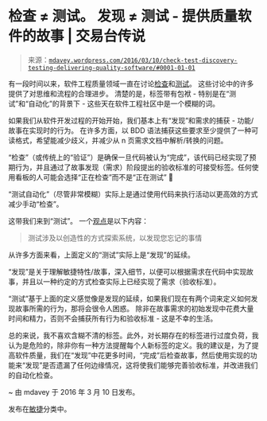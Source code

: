 <!--yml

category: 未分类

date: 2024-05-18 05:35:58

-->

# 检查 ≠ 测试。 发现 ≠ 测试 - 提供质量软件的故事 | 交易台传说

> 来源：[`mdavey.wordpress.com/2016/03/10/check-test-discovery-testing-delivering-quality-software/#0001-01-01`](https://mdavey.wordpress.com/2016/03/10/check-test-discovery-testing-delivering-quality-software/#0001-01-01)

有一段时间以来，软件工程质量领域一直在讨论[检查](http://devblog.songkick.com/2016/02/15/move-fast-but-test-the-code/)和[测试](http://www.satisfice.com/articles/cdt-automation.pdf)。 这些讨论中的许多提供了对思维和流程的合理进步。 清楚的是，标签带有包袱 - 特别是在“测试”和“自动化”的背景下 - 这些天在软件工程社区中是一个模糊的词。

如果我们从软件开发过程的开始开始，我们基本上有“发现”和需求的捕获 - 功能/故事在实现时的行为。 在许多方面，以 BDD 语法捕获这些要求至少提供了一种可读格式，希望能减少歧义，并减少从 n 页需求文档中解析/转换的问题。

“检查”（或传统上的“验证”）是确保一旦代码被认为“完成”，该代码已经实现了预期行为，并且通过了故事发现（需求）阶段提出的验收标准的可接受标签。任何使用看板的人可能会选择“正在检查”而不是“正在测试” 🙂

“测试自动化”（尽管非常模糊）实际上是通过使用代码来执行活动以更高效的方式减少手动“检查”。

这带我们来到“测试”。 一个[观点](http://devblog.songkick.com/2016/02/15/move-fast-but-test-the-code/)是以下内容：

> 测试涉及以创造性的方式探索系统，以发现您忘记的事情

从许多方面来看，上面定义的“测试”实际上是“发现”的延续。

“发现”是关于理解敏捷特性/故事，深入细节，以便可以根据需求在代码中实现故事，并且以一种约定的方式检查实际上已经实现了需求（验收标准）。

“测试”基于上面的定义感觉像是发现的延续，如果我们现在有两个词来定义如何发现故事所需的行为，那将会很令人困惑。 除非在故事需求的初始发现中花费大量时间和精力，否则不会捕获所有行为和验收标准 - 这是不幸的生活。

总的来说，我不喜欢含糊不清的标签。此外，对长期存在的标签进行过度负荷，我认为是危险的，除非你有一种方法提醒每个人新标签的定义。我的建议是，为了提高软件质量，我们在“发现”中花更多时间，“完成”后检查故事，然后使用实现的功能来“发现”是否遗漏了任何边缘情况，这将使我们能够完善验收标准，并改进我们的自动化检查。

~ 由 mdavey 于 2016 年 3 月 10 日发布。

发布在[敏捷](https://mdavey.wordpress.com/category/agile/)分类中。
